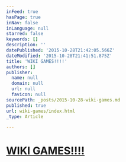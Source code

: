 ```yaml
---
inFeed: true
hasPage: true
inNav: false
inLanguage: null
starred: false
keywords: []
description: ''
datePublished: '2015-10-28T21:42:05.566Z'
dateModified: '2015-10-28T21:41:51.875Z'
title: 'WIKI GAMES!!!!'
authors: []
publisher:
  name: null
  domain: null
  url: null
  favicon: null
sourcePath: _posts/2015-10-28-wiki-games.md
published: true
url: wiki-games/index.html
_type: Article

---
```

# [WIKI GAMES!!!!][0]

[0]: http://thewikigame.com/